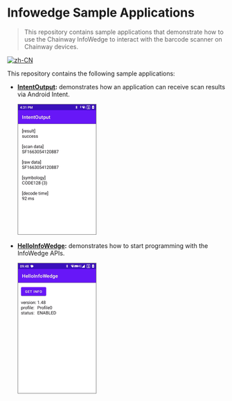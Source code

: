 # Infowedge Sample Applications

> This repository contains sample applications that demonstrate how to use the Chainway InfoWedge to interact with the barcode scanner on Chainway devices.

[![zh-CN](https://img.shields.io/badge/cn-简体中文-green.svg)](README_zh-CN.md)


This repository contains the following sample applications:

- **[IntentOutput](IntentOutput/README.md):** demonstrates how an application can receive scan results via Android Intent.

    ![overview.png](IntentOutput/pics/overview.png)

- **[HelloInfoWedge](HelloInfoWedge/README.md):** demonstrates how to start programming with the InfoWedge APIs.

    ![overview.png](HelloInfoWedge/pics/overview.png)
